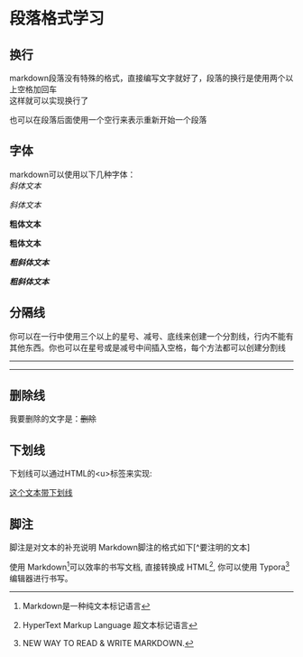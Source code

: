 # 段落格式学习

## 换行

markdown段落没有特殊的格式，直接编写文字就好了，段落的换行是使用两个以上空格加回车  
这样就可以实现换行了

也可以在段落后面使用一个空行来表示重新开始一个段落  

## 字体

markdown可以使用以下几种字体：  
*斜体文本*  

*斜体文本*

**粗体文本**  

**粗体文本**  

***粗斜体文本***  

_**粗斜体文本**_  

## 分隔线

你可以在一行中使用三个以上的星号、减号、底线来创建一个分割线，行内不能有其他东西。你也可以在星号或是减号中间插入空格，每个方法都可以创建分割线  

***

* * *

## 删除线

我要删除的文字是：~~删除~~  

## 下划线

下划线可以通过HTML的<u\>标签来实现:

<u>这个文本带下划线</u>

## 脚注

脚注是对文本的补充说明
Markdown脚注的格式如下[^要注明的文本]  

使用 Markdown[^1]可以效率的书写文档, 直接转换成 HTML[^2], 你可以使用 Typora[^T] 编辑器进行书写。 
[^1]:Markdown是一种纯文本标记语言  
[^2]:HyperText Markup Language 超文本标记语言  
[^T]:NEW WAY TO READ & WRITE MARKDOWN.  
